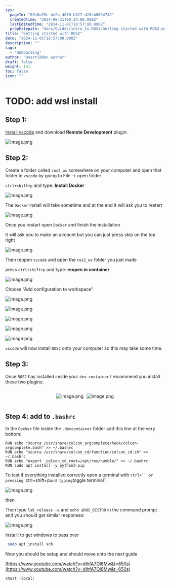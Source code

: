 ```yaml
---
sys:
  pageId: "89e0a78c-4e2b-4070-b327-d28cb0694742"
  createdTime: "2024-08-21T00:24:00.000Z"
  lastEditedTime: "2024-11-01T18:57:00.000Z"
  propFilepath: "docs/Guides/intro_to_ROS2/Getting started with ROS2.md"
title: "Getting started with ROS2"
date: "2024-11-01T18:57:00.000Z"
description: ""
tags:
  - "Onboarding"
author: "Overridden author"
draft: false
weight: 141
toc: false
icon: ""
---
```


# TODO: add wsl install

## Step 1:

[Install vscode](https://code.visualstudio.com/download) and download **Remote Development** plugin:

![image.png](https://prod-files-secure.s3.us-west-2.amazonaws.com/d518164a-d88e-44d1-a4ee-3adb3bd8bce0/efb52993-1881-4a40-b95e-6f020334f022/image.png?X-Amz-Algorithm=AWS4-HMAC-SHA256&X-Amz-Content-Sha256=UNSIGNED-PAYLOAD&X-Amz-Credential=ASIAZI2LB466SIX2SH4L%2F20250313%2Fus-west-2%2Fs3%2Faws4_request&X-Amz-Date=20250313T110740Z&X-Amz-Expires=3600&X-Amz-Security-Token=IQoJb3JpZ2luX2VjEIn%2F%2F%2F%2F%2F%2F%2F%2F%2F%2FwEaCXVzLXdlc3QtMiJGMEQCICtE8%2By%2FYL6IOR%2FYiRWlVqA5g%2FQJN%2BRsKYY8NxeFK9trAiBa7H2VCsQwQvHidFAiumbgRAhIYMuxU95%2BrRtLtrvDzyqIBAjS%2F%2F%2F%2F%2F%2F%2F%2F%2F%2F8BEAAaDDYzNzQyMzE4MzgwNSIM%2B95j4nr5nRNdN3JoKtwDAa3ka%2F7wRGo68SOLaoUHBxnQvb3tuduvjVt3%2BoGMh0g21rvZ54nLq%2FtGf1JxWrromPpHe1H5DoSYEbpCd6S7zS1yBu2%2BXTMqZddErZJ5vEU8LPcLSV6LENlwIwnXPBFv0L%2BUuoLFoYJqY21vb4qHaijzTWmzWR6cFm%2BVSavQCaj6qN%2BjibE16YaBrV2aS8t7f5NveDEl5%2FpUGm%2FMHOPeK5Ebq%2FARKK2Bgaub7wlXJeDNUiL98GJuarlORM9ZpAUNAyCsJd%2BjAkLUUhAWRS9YaargTLNBTPySJ0CJpqB0Oawdohk7Q2BTQ7YSSaotw7TohNgYNXHHHp5eKJnEy3r1HEraE6Cm%2B1bcuyVeNgj8SN1o79d4GjDAOrTI%2BvZ8xD%2BDx8qG26Msx8SEz7lU02aww2RwDWTZ6VPiuXDXsy8BXoyfzw%2BiA0Cvj3bUbNv4rEwrpLRi1siAHLUvdhlMAYF8m7iS4zZROuknfM5xHuA6fRvUWkEyrmwvgPuDRLQ6huA9e4gDyP2KKpeiQ1dUOU6JdP6%2BfBnqvg%2Fy%2BnxyNoXBovxvpAE2pq6AmhMDWp043xsu2%2BUAZTWw8RKD8ptEi08vM4JY1DD5LaEu5jmVu3xKBoJxwyFIFBusSnsPHY4w1sHKvgY6pgGXg%2BUOmylEjtNVsK4NP%2FfcxyMwoYvr6aHpNGIwxM155Ln5cNxlyLDu0BQiedGUq2gS9GFJY8bVZTSuM50yLf3ociQAr21EQ2fh%2FLCZIZwIKaWmXLWfEAkbHXhjAMbTQcwSEugzoEkh7jEf5nX3RkvNbIvmXWWzYMOAYUmUcSjYITvruHKb%2F6a0MTklpEwyDeius%2BgVVESlK2fwVtSVLsjDvlKSyGuQ&X-Amz-Signature=b17bac7261ef34981b458165b807e2d695d1725db9b2ccd9b4a34e0a193dcd01&X-Amz-SignedHeaders=host&x-id=GetObject)

## Step 2:

Create a folder called `ros2_ws` somewhere on your computer and open that folder in `vscode` by going to File → open folder 

`ctrl+shift+p` and type: **Install Docker**

![image.png](https://prod-files-secure.s3.us-west-2.amazonaws.com/d518164a-d88e-44d1-a4ee-3adb3bd8bce0/2269dc0e-1cd5-47ff-bceb-c04ad9b2eab0/image.png?X-Amz-Algorithm=AWS4-HMAC-SHA256&X-Amz-Content-Sha256=UNSIGNED-PAYLOAD&X-Amz-Credential=ASIAZI2LB466SIX2SH4L%2F20250313%2Fus-west-2%2Fs3%2Faws4_request&X-Amz-Date=20250313T110740Z&X-Amz-Expires=3600&X-Amz-Security-Token=IQoJb3JpZ2luX2VjEIn%2F%2F%2F%2F%2F%2F%2F%2F%2F%2FwEaCXVzLXdlc3QtMiJGMEQCICtE8%2By%2FYL6IOR%2FYiRWlVqA5g%2FQJN%2BRsKYY8NxeFK9trAiBa7H2VCsQwQvHidFAiumbgRAhIYMuxU95%2BrRtLtrvDzyqIBAjS%2F%2F%2F%2F%2F%2F%2F%2F%2F%2F8BEAAaDDYzNzQyMzE4MzgwNSIM%2B95j4nr5nRNdN3JoKtwDAa3ka%2F7wRGo68SOLaoUHBxnQvb3tuduvjVt3%2BoGMh0g21rvZ54nLq%2FtGf1JxWrromPpHe1H5DoSYEbpCd6S7zS1yBu2%2BXTMqZddErZJ5vEU8LPcLSV6LENlwIwnXPBFv0L%2BUuoLFoYJqY21vb4qHaijzTWmzWR6cFm%2BVSavQCaj6qN%2BjibE16YaBrV2aS8t7f5NveDEl5%2FpUGm%2FMHOPeK5Ebq%2FARKK2Bgaub7wlXJeDNUiL98GJuarlORM9ZpAUNAyCsJd%2BjAkLUUhAWRS9YaargTLNBTPySJ0CJpqB0Oawdohk7Q2BTQ7YSSaotw7TohNgYNXHHHp5eKJnEy3r1HEraE6Cm%2B1bcuyVeNgj8SN1o79d4GjDAOrTI%2BvZ8xD%2BDx8qG26Msx8SEz7lU02aww2RwDWTZ6VPiuXDXsy8BXoyfzw%2BiA0Cvj3bUbNv4rEwrpLRi1siAHLUvdhlMAYF8m7iS4zZROuknfM5xHuA6fRvUWkEyrmwvgPuDRLQ6huA9e4gDyP2KKpeiQ1dUOU6JdP6%2BfBnqvg%2Fy%2BnxyNoXBovxvpAE2pq6AmhMDWp043xsu2%2BUAZTWw8RKD8ptEi08vM4JY1DD5LaEu5jmVu3xKBoJxwyFIFBusSnsPHY4w1sHKvgY6pgGXg%2BUOmylEjtNVsK4NP%2FfcxyMwoYvr6aHpNGIwxM155Ln5cNxlyLDu0BQiedGUq2gS9GFJY8bVZTSuM50yLf3ociQAr21EQ2fh%2FLCZIZwIKaWmXLWfEAkbHXhjAMbTQcwSEugzoEkh7jEf5nX3RkvNbIvmXWWzYMOAYUmUcSjYITvruHKb%2F6a0MTklpEwyDeius%2BgVVESlK2fwVtSVLsjDvlKSyGuQ&X-Amz-Signature=e2fb61ef46d2cf4a7322df15f83488e37215494a8bfb49ac28a5279707d78553&X-Amz-SignedHeaders=host&x-id=GetObject)

The `Docker` install will take sometime and at the end it will ask you to restart

![image.png](https://prod-files-secure.s3.us-west-2.amazonaws.com/d518164a-d88e-44d1-a4ee-3adb3bd8bce0/ed233f78-be33-4b1f-b89c-9c346c0e961e/image.png?X-Amz-Algorithm=AWS4-HMAC-SHA256&X-Amz-Content-Sha256=UNSIGNED-PAYLOAD&X-Amz-Credential=ASIAZI2LB466SIX2SH4L%2F20250313%2Fus-west-2%2Fs3%2Faws4_request&X-Amz-Date=20250313T110740Z&X-Amz-Expires=3600&X-Amz-Security-Token=IQoJb3JpZ2luX2VjEIn%2F%2F%2F%2F%2F%2F%2F%2F%2F%2FwEaCXVzLXdlc3QtMiJGMEQCICtE8%2By%2FYL6IOR%2FYiRWlVqA5g%2FQJN%2BRsKYY8NxeFK9trAiBa7H2VCsQwQvHidFAiumbgRAhIYMuxU95%2BrRtLtrvDzyqIBAjS%2F%2F%2F%2F%2F%2F%2F%2F%2F%2F8BEAAaDDYzNzQyMzE4MzgwNSIM%2B95j4nr5nRNdN3JoKtwDAa3ka%2F7wRGo68SOLaoUHBxnQvb3tuduvjVt3%2BoGMh0g21rvZ54nLq%2FtGf1JxWrromPpHe1H5DoSYEbpCd6S7zS1yBu2%2BXTMqZddErZJ5vEU8LPcLSV6LENlwIwnXPBFv0L%2BUuoLFoYJqY21vb4qHaijzTWmzWR6cFm%2BVSavQCaj6qN%2BjibE16YaBrV2aS8t7f5NveDEl5%2FpUGm%2FMHOPeK5Ebq%2FARKK2Bgaub7wlXJeDNUiL98GJuarlORM9ZpAUNAyCsJd%2BjAkLUUhAWRS9YaargTLNBTPySJ0CJpqB0Oawdohk7Q2BTQ7YSSaotw7TohNgYNXHHHp5eKJnEy3r1HEraE6Cm%2B1bcuyVeNgj8SN1o79d4GjDAOrTI%2BvZ8xD%2BDx8qG26Msx8SEz7lU02aww2RwDWTZ6VPiuXDXsy8BXoyfzw%2BiA0Cvj3bUbNv4rEwrpLRi1siAHLUvdhlMAYF8m7iS4zZROuknfM5xHuA6fRvUWkEyrmwvgPuDRLQ6huA9e4gDyP2KKpeiQ1dUOU6JdP6%2BfBnqvg%2Fy%2BnxyNoXBovxvpAE2pq6AmhMDWp043xsu2%2BUAZTWw8RKD8ptEi08vM4JY1DD5LaEu5jmVu3xKBoJxwyFIFBusSnsPHY4w1sHKvgY6pgGXg%2BUOmylEjtNVsK4NP%2FfcxyMwoYvr6aHpNGIwxM155Ln5cNxlyLDu0BQiedGUq2gS9GFJY8bVZTSuM50yLf3ociQAr21EQ2fh%2FLCZIZwIKaWmXLWfEAkbHXhjAMbTQcwSEugzoEkh7jEf5nX3RkvNbIvmXWWzYMOAYUmUcSjYITvruHKb%2F6a0MTklpEwyDeius%2BgVVESlK2fwVtSVLsjDvlKSyGuQ&X-Amz-Signature=fc13eabd2109991dcbb8cc6cedda0b5c8df2b886e557b174bd8aefb238796537&X-Amz-SignedHeaders=host&x-id=GetObject)

Once you restart open `Docker` and finish the installation

It will ask you to make an account but you can just press skip on the top right

![image.png](https://prod-files-secure.s3.us-west-2.amazonaws.com/d518164a-d88e-44d1-a4ee-3adb3bd8bce0/21010ad9-1659-4fd9-9f59-9932a09b2a3d/image.png?X-Amz-Algorithm=AWS4-HMAC-SHA256&X-Amz-Content-Sha256=UNSIGNED-PAYLOAD&X-Amz-Credential=ASIAZI2LB466SIX2SH4L%2F20250313%2Fus-west-2%2Fs3%2Faws4_request&X-Amz-Date=20250313T110740Z&X-Amz-Expires=3600&X-Amz-Security-Token=IQoJb3JpZ2luX2VjEIn%2F%2F%2F%2F%2F%2F%2F%2F%2F%2FwEaCXVzLXdlc3QtMiJGMEQCICtE8%2By%2FYL6IOR%2FYiRWlVqA5g%2FQJN%2BRsKYY8NxeFK9trAiBa7H2VCsQwQvHidFAiumbgRAhIYMuxU95%2BrRtLtrvDzyqIBAjS%2F%2F%2F%2F%2F%2F%2F%2F%2F%2F8BEAAaDDYzNzQyMzE4MzgwNSIM%2B95j4nr5nRNdN3JoKtwDAa3ka%2F7wRGo68SOLaoUHBxnQvb3tuduvjVt3%2BoGMh0g21rvZ54nLq%2FtGf1JxWrromPpHe1H5DoSYEbpCd6S7zS1yBu2%2BXTMqZddErZJ5vEU8LPcLSV6LENlwIwnXPBFv0L%2BUuoLFoYJqY21vb4qHaijzTWmzWR6cFm%2BVSavQCaj6qN%2BjibE16YaBrV2aS8t7f5NveDEl5%2FpUGm%2FMHOPeK5Ebq%2FARKK2Bgaub7wlXJeDNUiL98GJuarlORM9ZpAUNAyCsJd%2BjAkLUUhAWRS9YaargTLNBTPySJ0CJpqB0Oawdohk7Q2BTQ7YSSaotw7TohNgYNXHHHp5eKJnEy3r1HEraE6Cm%2B1bcuyVeNgj8SN1o79d4GjDAOrTI%2BvZ8xD%2BDx8qG26Msx8SEz7lU02aww2RwDWTZ6VPiuXDXsy8BXoyfzw%2BiA0Cvj3bUbNv4rEwrpLRi1siAHLUvdhlMAYF8m7iS4zZROuknfM5xHuA6fRvUWkEyrmwvgPuDRLQ6huA9e4gDyP2KKpeiQ1dUOU6JdP6%2BfBnqvg%2Fy%2BnxyNoXBovxvpAE2pq6AmhMDWp043xsu2%2BUAZTWw8RKD8ptEi08vM4JY1DD5LaEu5jmVu3xKBoJxwyFIFBusSnsPHY4w1sHKvgY6pgGXg%2BUOmylEjtNVsK4NP%2FfcxyMwoYvr6aHpNGIwxM155Ln5cNxlyLDu0BQiedGUq2gS9GFJY8bVZTSuM50yLf3ociQAr21EQ2fh%2FLCZIZwIKaWmXLWfEAkbHXhjAMbTQcwSEugzoEkh7jEf5nX3RkvNbIvmXWWzYMOAYUmUcSjYITvruHKb%2F6a0MTklpEwyDeius%2BgVVESlK2fwVtSVLsjDvlKSyGuQ&X-Amz-Signature=c519a13c89eec9b0b7ff875539675175b6cd4dcef7802b84cd50284844e03824&X-Amz-SignedHeaders=host&x-id=GetObject)

Then reopen `vscode` and open the `ros2_ws` folder you just made

press `ctrl+shift+p` and type: **reopen in container**

![image.png](https://prod-files-secure.s3.us-west-2.amazonaws.com/d518164a-d88e-44d1-a4ee-3adb3bd8bce0/4e93b8c2-41ad-488c-8095-c74205196118/image.png?X-Amz-Algorithm=AWS4-HMAC-SHA256&X-Amz-Content-Sha256=UNSIGNED-PAYLOAD&X-Amz-Credential=ASIAZI2LB466SIX2SH4L%2F20250313%2Fus-west-2%2Fs3%2Faws4_request&X-Amz-Date=20250313T110740Z&X-Amz-Expires=3600&X-Amz-Security-Token=IQoJb3JpZ2luX2VjEIn%2F%2F%2F%2F%2F%2F%2F%2F%2F%2FwEaCXVzLXdlc3QtMiJGMEQCICtE8%2By%2FYL6IOR%2FYiRWlVqA5g%2FQJN%2BRsKYY8NxeFK9trAiBa7H2VCsQwQvHidFAiumbgRAhIYMuxU95%2BrRtLtrvDzyqIBAjS%2F%2F%2F%2F%2F%2F%2F%2F%2F%2F8BEAAaDDYzNzQyMzE4MzgwNSIM%2B95j4nr5nRNdN3JoKtwDAa3ka%2F7wRGo68SOLaoUHBxnQvb3tuduvjVt3%2BoGMh0g21rvZ54nLq%2FtGf1JxWrromPpHe1H5DoSYEbpCd6S7zS1yBu2%2BXTMqZddErZJ5vEU8LPcLSV6LENlwIwnXPBFv0L%2BUuoLFoYJqY21vb4qHaijzTWmzWR6cFm%2BVSavQCaj6qN%2BjibE16YaBrV2aS8t7f5NveDEl5%2FpUGm%2FMHOPeK5Ebq%2FARKK2Bgaub7wlXJeDNUiL98GJuarlORM9ZpAUNAyCsJd%2BjAkLUUhAWRS9YaargTLNBTPySJ0CJpqB0Oawdohk7Q2BTQ7YSSaotw7TohNgYNXHHHp5eKJnEy3r1HEraE6Cm%2B1bcuyVeNgj8SN1o79d4GjDAOrTI%2BvZ8xD%2BDx8qG26Msx8SEz7lU02aww2RwDWTZ6VPiuXDXsy8BXoyfzw%2BiA0Cvj3bUbNv4rEwrpLRi1siAHLUvdhlMAYF8m7iS4zZROuknfM5xHuA6fRvUWkEyrmwvgPuDRLQ6huA9e4gDyP2KKpeiQ1dUOU6JdP6%2BfBnqvg%2Fy%2BnxyNoXBovxvpAE2pq6AmhMDWp043xsu2%2BUAZTWw8RKD8ptEi08vM4JY1DD5LaEu5jmVu3xKBoJxwyFIFBusSnsPHY4w1sHKvgY6pgGXg%2BUOmylEjtNVsK4NP%2FfcxyMwoYvr6aHpNGIwxM155Ln5cNxlyLDu0BQiedGUq2gS9GFJY8bVZTSuM50yLf3ociQAr21EQ2fh%2FLCZIZwIKaWmXLWfEAkbHXhjAMbTQcwSEugzoEkh7jEf5nX3RkvNbIvmXWWzYMOAYUmUcSjYITvruHKb%2F6a0MTklpEwyDeius%2BgVVESlK2fwVtSVLsjDvlKSyGuQ&X-Amz-Signature=df40ea66653789d5917f999249b14c58ed31bd6432a156f8bfdb7c2626ba0fcd&X-Amz-SignedHeaders=host&x-id=GetObject)

Choose “Add configuration to workspace”

![image.png](https://prod-files-secure.s3.us-west-2.amazonaws.com/d518164a-d88e-44d1-a4ee-3adb3bd8bce0/9560b282-5060-4989-ba37-97e7b2c22476/image.png?X-Amz-Algorithm=AWS4-HMAC-SHA256&X-Amz-Content-Sha256=UNSIGNED-PAYLOAD&X-Amz-Credential=ASIAZI2LB466SIX2SH4L%2F20250313%2Fus-west-2%2Fs3%2Faws4_request&X-Amz-Date=20250313T110740Z&X-Amz-Expires=3600&X-Amz-Security-Token=IQoJb3JpZ2luX2VjEIn%2F%2F%2F%2F%2F%2F%2F%2F%2F%2FwEaCXVzLXdlc3QtMiJGMEQCICtE8%2By%2FYL6IOR%2FYiRWlVqA5g%2FQJN%2BRsKYY8NxeFK9trAiBa7H2VCsQwQvHidFAiumbgRAhIYMuxU95%2BrRtLtrvDzyqIBAjS%2F%2F%2F%2F%2F%2F%2F%2F%2F%2F8BEAAaDDYzNzQyMzE4MzgwNSIM%2B95j4nr5nRNdN3JoKtwDAa3ka%2F7wRGo68SOLaoUHBxnQvb3tuduvjVt3%2BoGMh0g21rvZ54nLq%2FtGf1JxWrromPpHe1H5DoSYEbpCd6S7zS1yBu2%2BXTMqZddErZJ5vEU8LPcLSV6LENlwIwnXPBFv0L%2BUuoLFoYJqY21vb4qHaijzTWmzWR6cFm%2BVSavQCaj6qN%2BjibE16YaBrV2aS8t7f5NveDEl5%2FpUGm%2FMHOPeK5Ebq%2FARKK2Bgaub7wlXJeDNUiL98GJuarlORM9ZpAUNAyCsJd%2BjAkLUUhAWRS9YaargTLNBTPySJ0CJpqB0Oawdohk7Q2BTQ7YSSaotw7TohNgYNXHHHp5eKJnEy3r1HEraE6Cm%2B1bcuyVeNgj8SN1o79d4GjDAOrTI%2BvZ8xD%2BDx8qG26Msx8SEz7lU02aww2RwDWTZ6VPiuXDXsy8BXoyfzw%2BiA0Cvj3bUbNv4rEwrpLRi1siAHLUvdhlMAYF8m7iS4zZROuknfM5xHuA6fRvUWkEyrmwvgPuDRLQ6huA9e4gDyP2KKpeiQ1dUOU6JdP6%2BfBnqvg%2Fy%2BnxyNoXBovxvpAE2pq6AmhMDWp043xsu2%2BUAZTWw8RKD8ptEi08vM4JY1DD5LaEu5jmVu3xKBoJxwyFIFBusSnsPHY4w1sHKvgY6pgGXg%2BUOmylEjtNVsK4NP%2FfcxyMwoYvr6aHpNGIwxM155Ln5cNxlyLDu0BQiedGUq2gS9GFJY8bVZTSuM50yLf3ociQAr21EQ2fh%2FLCZIZwIKaWmXLWfEAkbHXhjAMbTQcwSEugzoEkh7jEf5nX3RkvNbIvmXWWzYMOAYUmUcSjYITvruHKb%2F6a0MTklpEwyDeius%2BgVVESlK2fwVtSVLsjDvlKSyGuQ&X-Amz-Signature=08d32276ca8b612854c9f5d35a722396852bfe9d8bd018f65173b5f7c2d40546&X-Amz-SignedHeaders=host&x-id=GetObject)

![image.png](https://prod-files-secure.s3.us-west-2.amazonaws.com/d518164a-d88e-44d1-a4ee-3adb3bd8bce0/2ee63f81-886b-48e8-a553-dc6e5eac99e4/image.png?X-Amz-Algorithm=AWS4-HMAC-SHA256&X-Amz-Content-Sha256=UNSIGNED-PAYLOAD&X-Amz-Credential=ASIAZI2LB466SIX2SH4L%2F20250313%2Fus-west-2%2Fs3%2Faws4_request&X-Amz-Date=20250313T110740Z&X-Amz-Expires=3600&X-Amz-Security-Token=IQoJb3JpZ2luX2VjEIn%2F%2F%2F%2F%2F%2F%2F%2F%2F%2FwEaCXVzLXdlc3QtMiJGMEQCICtE8%2By%2FYL6IOR%2FYiRWlVqA5g%2FQJN%2BRsKYY8NxeFK9trAiBa7H2VCsQwQvHidFAiumbgRAhIYMuxU95%2BrRtLtrvDzyqIBAjS%2F%2F%2F%2F%2F%2F%2F%2F%2F%2F8BEAAaDDYzNzQyMzE4MzgwNSIM%2B95j4nr5nRNdN3JoKtwDAa3ka%2F7wRGo68SOLaoUHBxnQvb3tuduvjVt3%2BoGMh0g21rvZ54nLq%2FtGf1JxWrromPpHe1H5DoSYEbpCd6S7zS1yBu2%2BXTMqZddErZJ5vEU8LPcLSV6LENlwIwnXPBFv0L%2BUuoLFoYJqY21vb4qHaijzTWmzWR6cFm%2BVSavQCaj6qN%2BjibE16YaBrV2aS8t7f5NveDEl5%2FpUGm%2FMHOPeK5Ebq%2FARKK2Bgaub7wlXJeDNUiL98GJuarlORM9ZpAUNAyCsJd%2BjAkLUUhAWRS9YaargTLNBTPySJ0CJpqB0Oawdohk7Q2BTQ7YSSaotw7TohNgYNXHHHp5eKJnEy3r1HEraE6Cm%2B1bcuyVeNgj8SN1o79d4GjDAOrTI%2BvZ8xD%2BDx8qG26Msx8SEz7lU02aww2RwDWTZ6VPiuXDXsy8BXoyfzw%2BiA0Cvj3bUbNv4rEwrpLRi1siAHLUvdhlMAYF8m7iS4zZROuknfM5xHuA6fRvUWkEyrmwvgPuDRLQ6huA9e4gDyP2KKpeiQ1dUOU6JdP6%2BfBnqvg%2Fy%2BnxyNoXBovxvpAE2pq6AmhMDWp043xsu2%2BUAZTWw8RKD8ptEi08vM4JY1DD5LaEu5jmVu3xKBoJxwyFIFBusSnsPHY4w1sHKvgY6pgGXg%2BUOmylEjtNVsK4NP%2FfcxyMwoYvr6aHpNGIwxM155Ln5cNxlyLDu0BQiedGUq2gS9GFJY8bVZTSuM50yLf3ociQAr21EQ2fh%2FLCZIZwIKaWmXLWfEAkbHXhjAMbTQcwSEugzoEkh7jEf5nX3RkvNbIvmXWWzYMOAYUmUcSjYITvruHKb%2F6a0MTklpEwyDeius%2BgVVESlK2fwVtSVLsjDvlKSyGuQ&X-Amz-Signature=24ea681da2d9271b7efba7ead2c1343156c5bab184648eb0015088ff4f676da8&X-Amz-SignedHeaders=host&x-id=GetObject)

![image.png](https://prod-files-secure.s3.us-west-2.amazonaws.com/d518164a-d88e-44d1-a4ee-3adb3bd8bce0/ae1580b2-b048-407e-aed9-b584224a7a04/image.png?X-Amz-Algorithm=AWS4-HMAC-SHA256&X-Amz-Content-Sha256=UNSIGNED-PAYLOAD&X-Amz-Credential=ASIAZI2LB466SIX2SH4L%2F20250313%2Fus-west-2%2Fs3%2Faws4_request&X-Amz-Date=20250313T110740Z&X-Amz-Expires=3600&X-Amz-Security-Token=IQoJb3JpZ2luX2VjEIn%2F%2F%2F%2F%2F%2F%2F%2F%2F%2FwEaCXVzLXdlc3QtMiJGMEQCICtE8%2By%2FYL6IOR%2FYiRWlVqA5g%2FQJN%2BRsKYY8NxeFK9trAiBa7H2VCsQwQvHidFAiumbgRAhIYMuxU95%2BrRtLtrvDzyqIBAjS%2F%2F%2F%2F%2F%2F%2F%2F%2F%2F8BEAAaDDYzNzQyMzE4MzgwNSIM%2B95j4nr5nRNdN3JoKtwDAa3ka%2F7wRGo68SOLaoUHBxnQvb3tuduvjVt3%2BoGMh0g21rvZ54nLq%2FtGf1JxWrromPpHe1H5DoSYEbpCd6S7zS1yBu2%2BXTMqZddErZJ5vEU8LPcLSV6LENlwIwnXPBFv0L%2BUuoLFoYJqY21vb4qHaijzTWmzWR6cFm%2BVSavQCaj6qN%2BjibE16YaBrV2aS8t7f5NveDEl5%2FpUGm%2FMHOPeK5Ebq%2FARKK2Bgaub7wlXJeDNUiL98GJuarlORM9ZpAUNAyCsJd%2BjAkLUUhAWRS9YaargTLNBTPySJ0CJpqB0Oawdohk7Q2BTQ7YSSaotw7TohNgYNXHHHp5eKJnEy3r1HEraE6Cm%2B1bcuyVeNgj8SN1o79d4GjDAOrTI%2BvZ8xD%2BDx8qG26Msx8SEz7lU02aww2RwDWTZ6VPiuXDXsy8BXoyfzw%2BiA0Cvj3bUbNv4rEwrpLRi1siAHLUvdhlMAYF8m7iS4zZROuknfM5xHuA6fRvUWkEyrmwvgPuDRLQ6huA9e4gDyP2KKpeiQ1dUOU6JdP6%2BfBnqvg%2Fy%2BnxyNoXBovxvpAE2pq6AmhMDWp043xsu2%2BUAZTWw8RKD8ptEi08vM4JY1DD5LaEu5jmVu3xKBoJxwyFIFBusSnsPHY4w1sHKvgY6pgGXg%2BUOmylEjtNVsK4NP%2FfcxyMwoYvr6aHpNGIwxM155Ln5cNxlyLDu0BQiedGUq2gS9GFJY8bVZTSuM50yLf3ociQAr21EQ2fh%2FLCZIZwIKaWmXLWfEAkbHXhjAMbTQcwSEugzoEkh7jEf5nX3RkvNbIvmXWWzYMOAYUmUcSjYITvruHKb%2F6a0MTklpEwyDeius%2BgVVESlK2fwVtSVLsjDvlKSyGuQ&X-Amz-Signature=c2e93ebeda4ad7ab50d1ea3439c56e84269b5e54aab24d32d6a98dacc2d5afb5&X-Amz-SignedHeaders=host&x-id=GetObject)

![image.png](https://prod-files-secure.s3.us-west-2.amazonaws.com/d518164a-d88e-44d1-a4ee-3adb3bd8bce0/53255b28-f75e-430f-b9e3-c0ac8577e42b/image.png?X-Amz-Algorithm=AWS4-HMAC-SHA256&X-Amz-Content-Sha256=UNSIGNED-PAYLOAD&X-Amz-Credential=ASIAZI2LB466SIX2SH4L%2F20250313%2Fus-west-2%2Fs3%2Faws4_request&X-Amz-Date=20250313T110740Z&X-Amz-Expires=3600&X-Amz-Security-Token=IQoJb3JpZ2luX2VjEIn%2F%2F%2F%2F%2F%2F%2F%2F%2F%2FwEaCXVzLXdlc3QtMiJGMEQCICtE8%2By%2FYL6IOR%2FYiRWlVqA5g%2FQJN%2BRsKYY8NxeFK9trAiBa7H2VCsQwQvHidFAiumbgRAhIYMuxU95%2BrRtLtrvDzyqIBAjS%2F%2F%2F%2F%2F%2F%2F%2F%2F%2F8BEAAaDDYzNzQyMzE4MzgwNSIM%2B95j4nr5nRNdN3JoKtwDAa3ka%2F7wRGo68SOLaoUHBxnQvb3tuduvjVt3%2BoGMh0g21rvZ54nLq%2FtGf1JxWrromPpHe1H5DoSYEbpCd6S7zS1yBu2%2BXTMqZddErZJ5vEU8LPcLSV6LENlwIwnXPBFv0L%2BUuoLFoYJqY21vb4qHaijzTWmzWR6cFm%2BVSavQCaj6qN%2BjibE16YaBrV2aS8t7f5NveDEl5%2FpUGm%2FMHOPeK5Ebq%2FARKK2Bgaub7wlXJeDNUiL98GJuarlORM9ZpAUNAyCsJd%2BjAkLUUhAWRS9YaargTLNBTPySJ0CJpqB0Oawdohk7Q2BTQ7YSSaotw7TohNgYNXHHHp5eKJnEy3r1HEraE6Cm%2B1bcuyVeNgj8SN1o79d4GjDAOrTI%2BvZ8xD%2BDx8qG26Msx8SEz7lU02aww2RwDWTZ6VPiuXDXsy8BXoyfzw%2BiA0Cvj3bUbNv4rEwrpLRi1siAHLUvdhlMAYF8m7iS4zZROuknfM5xHuA6fRvUWkEyrmwvgPuDRLQ6huA9e4gDyP2KKpeiQ1dUOU6JdP6%2BfBnqvg%2Fy%2BnxyNoXBovxvpAE2pq6AmhMDWp043xsu2%2BUAZTWw8RKD8ptEi08vM4JY1DD5LaEu5jmVu3xKBoJxwyFIFBusSnsPHY4w1sHKvgY6pgGXg%2BUOmylEjtNVsK4NP%2FfcxyMwoYvr6aHpNGIwxM155Ln5cNxlyLDu0BQiedGUq2gS9GFJY8bVZTSuM50yLf3ociQAr21EQ2fh%2FLCZIZwIKaWmXLWfEAkbHXhjAMbTQcwSEugzoEkh7jEf5nX3RkvNbIvmXWWzYMOAYUmUcSjYITvruHKb%2F6a0MTklpEwyDeius%2BgVVESlK2fwVtSVLsjDvlKSyGuQ&X-Amz-Signature=ede19967239a5f64683aa295b941eae7b29c734f4b5663b1528fb1f40e756035&X-Amz-SignedHeaders=host&x-id=GetObject)

![image.png](https://prod-files-secure.s3.us-west-2.amazonaws.com/d518164a-d88e-44d1-a4ee-3adb3bd8bce0/7c562767-5af9-4ffb-97d1-327bcdf4ee00/image.png?X-Amz-Algorithm=AWS4-HMAC-SHA256&X-Amz-Content-Sha256=UNSIGNED-PAYLOAD&X-Amz-Credential=ASIAZI2LB466SIX2SH4L%2F20250313%2Fus-west-2%2Fs3%2Faws4_request&X-Amz-Date=20250313T110740Z&X-Amz-Expires=3600&X-Amz-Security-Token=IQoJb3JpZ2luX2VjEIn%2F%2F%2F%2F%2F%2F%2F%2F%2F%2FwEaCXVzLXdlc3QtMiJGMEQCICtE8%2By%2FYL6IOR%2FYiRWlVqA5g%2FQJN%2BRsKYY8NxeFK9trAiBa7H2VCsQwQvHidFAiumbgRAhIYMuxU95%2BrRtLtrvDzyqIBAjS%2F%2F%2F%2F%2F%2F%2F%2F%2F%2F8BEAAaDDYzNzQyMzE4MzgwNSIM%2B95j4nr5nRNdN3JoKtwDAa3ka%2F7wRGo68SOLaoUHBxnQvb3tuduvjVt3%2BoGMh0g21rvZ54nLq%2FtGf1JxWrromPpHe1H5DoSYEbpCd6S7zS1yBu2%2BXTMqZddErZJ5vEU8LPcLSV6LENlwIwnXPBFv0L%2BUuoLFoYJqY21vb4qHaijzTWmzWR6cFm%2BVSavQCaj6qN%2BjibE16YaBrV2aS8t7f5NveDEl5%2FpUGm%2FMHOPeK5Ebq%2FARKK2Bgaub7wlXJeDNUiL98GJuarlORM9ZpAUNAyCsJd%2BjAkLUUhAWRS9YaargTLNBTPySJ0CJpqB0Oawdohk7Q2BTQ7YSSaotw7TohNgYNXHHHp5eKJnEy3r1HEraE6Cm%2B1bcuyVeNgj8SN1o79d4GjDAOrTI%2BvZ8xD%2BDx8qG26Msx8SEz7lU02aww2RwDWTZ6VPiuXDXsy8BXoyfzw%2BiA0Cvj3bUbNv4rEwrpLRi1siAHLUvdhlMAYF8m7iS4zZROuknfM5xHuA6fRvUWkEyrmwvgPuDRLQ6huA9e4gDyP2KKpeiQ1dUOU6JdP6%2BfBnqvg%2Fy%2BnxyNoXBovxvpAE2pq6AmhMDWp043xsu2%2BUAZTWw8RKD8ptEi08vM4JY1DD5LaEu5jmVu3xKBoJxwyFIFBusSnsPHY4w1sHKvgY6pgGXg%2BUOmylEjtNVsK4NP%2FfcxyMwoYvr6aHpNGIwxM155Ln5cNxlyLDu0BQiedGUq2gS9GFJY8bVZTSuM50yLf3ociQAr21EQ2fh%2FLCZIZwIKaWmXLWfEAkbHXhjAMbTQcwSEugzoEkh7jEf5nX3RkvNbIvmXWWzYMOAYUmUcSjYITvruHKb%2F6a0MTklpEwyDeius%2BgVVESlK2fwVtSVLsjDvlKSyGuQ&X-Amz-Signature=df28e7ec70540dcc44d0b52010a23e61f12c2aecc008902206b2c530d870f024&X-Amz-SignedHeaders=host&x-id=GetObject)

`vscode` will now install `ROS2` onto your computer so this may take some time.

## Step 3:

Once `ROS2` has installed inside your `dev-container` I recommend you install these two plugins:

<div style="display: flex;flex-direction: row; column-gap:10px; max-width: 630px;justify-content: center;">
<div>

![image.png](https://prod-files-secure.s3.us-west-2.amazonaws.com/d518164a-d88e-44d1-a4ee-3adb3bd8bce0/3fc3d550-5a54-4ba1-ba6b-faa01cdb7369/image.png?X-Amz-Algorithm=AWS4-HMAC-SHA256&X-Amz-Content-Sha256=UNSIGNED-PAYLOAD&X-Amz-Credential=ASIAZI2LB4667KYKRQQ3%2F20250313%2Fus-west-2%2Fs3%2Faws4_request&X-Amz-Date=20250313T110743Z&X-Amz-Expires=3600&X-Amz-Security-Token=IQoJb3JpZ2luX2VjEIn%2F%2F%2F%2F%2F%2F%2F%2F%2F%2FwEaCXVzLXdlc3QtMiJGMEQCIEAOOmpX5IKW%2FJ2evgrOPk6lyJFguNguYRD7%2Fi0aHugJAiBQIgd%2F9xgpcqI8HTr1YWfpKOBwNxtXpz%2FopiiIR9c%2BoyqIBAjS%2F%2F%2F%2F%2F%2F%2F%2F%2F%2F8BEAAaDDYzNzQyMzE4MzgwNSIMg%2BuEYm4gUxHzoSnQKtwDOMI%2B%2F8d65r70juFuWfwvurqrWWtJhBbpOHTb0FaRomqVVKaArkFP%2FR2LW3sqiZFC0x8Nxt4Pr25Wj3b4YkPti6zeyQn4LIdSpbB2B0nFe0PBYert64xHZLTLUjg93ByPPfD1f2b%2BWi6kfpvPhEVj55lECergwV%2Bv62LVMIaIw%2F6QFBIyyxbY%2Bxj8vheDW5N3%2FZhAAtJdlgxFa%2B9DOmmuB1SxXhdp5NPdcp9TntPTrSaAujdAM2snVz16M96%2BK%2FTnU83nfZYvgD8TLdlgmd992EHRDavipkvcoJv%2FPDu8dDRaVByy4ltsZUVGklQi%2FMeqMxpB6LiiTov5ErXtkj7LY%2Fzd8u3cLLdPoCIaHsw304oIkj%2FjSneo6zkj04wXL%2FDTLKsS0jpaXc4S1h13XSIiNRHgqby%2FN3QfXZdtxOU6hVulEpbP2MH5AJkpHi5Oua%2FJ%2F7iJK9wCIOiTOQ%2FuKy9%2BmZiUelaJaRV5gxM8HsffWOgmgJFH1WTthfByRyBtRNVgiwWCZmYVhhlSfoFKnyRZSMyS8Z0jTxFE6YESv4YWIy27GIpPV5Y%2BXlAeQuRyq23VfIWl6xx7WqOMhThOqO1hjZhOkTKJQAnEgvjAlLznOAKz6iIHCZ8%2B0yLvUlow6MHKvgY6pgFg8nMKBTLkcZu5bZ3xdpb9xnBQL%2BTpWG6jiHqQQWlcngkCQiGR8Haa8260COyC5gGUFG8mOja3PS7tJFsULJ4RtDYZUBl8vvMTuFgthxXwGPbR%2B3HJfx%2BncJ56r8bdowQqHz6YigTllqLytnHjGpKks0a668dco1vaT6clDNcqo0Of7eX1PpK98Sj2Aw61l8%2FQTzPUFG7k9kapt5%2BaFpY6TNMnUzlr&X-Amz-Signature=0db5a5ffcfa2af89bdbfd7f0cc9df41dc4d403b3024aaad6848e752590fa6786&X-Amz-SignedHeaders=host&x-id=GetObject)

</div>
<div>

![image.png](https://prod-files-secure.s3.us-west-2.amazonaws.com/d518164a-d88e-44d1-a4ee-3adb3bd8bce0/d994cc66-13c2-4093-a5a3-f84cf4601a82/image.png?X-Amz-Algorithm=AWS4-HMAC-SHA256&X-Amz-Content-Sha256=UNSIGNED-PAYLOAD&X-Amz-Credential=ASIAZI2LB466WGA4TQO6%2F20250313%2Fus-west-2%2Fs3%2Faws4_request&X-Amz-Date=20250313T110744Z&X-Amz-Expires=3600&X-Amz-Security-Token=IQoJb3JpZ2luX2VjEIr%2F%2F%2F%2F%2F%2F%2F%2F%2F%2FwEaCXVzLXdlc3QtMiJHMEUCIQCOj58DRL23b7tAqmynfoCuJQUHMnYdV6qvpDPwYiQJ%2BwIgdGvBbT2db0mNHf24oVKqfz7F%2FeARroHFf5aDRJoriboqiAQI0%2F%2F%2F%2F%2F%2F%2F%2F%2F%2F%2FARAAGgw2Mzc0MjMxODM4MDUiDChIhjB%2F1OEkeMbLbyrcAzifveje0Rik14sl1vPR84LIy0lESmouQckTfnArJfqcRgoeuTiLa4lvP%2BxmiRVm%2BCMMoaFDwoItERXgXCqkZ8FLmLYoIIQjl7g2qIUhphjs1NtBQCHjxObsmwa7Ab0sUjtIckA0xpUx8UjS73QX0WvCZQ%2BmYMvYlvOfTW8VN3voPMUde7ksLrfw%2BiQFusPtflVy9gyv1lmAhVClLWNwx%2BOwUY3647JRdj9Lz8H2YmUdwIG9NueVrskWLF%2FSxRFDK9si%2FTyrG3rEsl0FGrW2bRTOMl%2FADz6sEwe0XgZUU6BrA12ZS6mMMsV7AWzX6hqBUsMpngULd%2FyuMAhKrSTR2mUfrdi6dxywmvXRdIzjEMVHhAKC59nnpUz4afCcvz3lNbKLxtdTnIs8gS5d4Sme1xryLTFVNC3W62dsYE0UlxHuST8XAvaGN6HYVRS6Ehs9C5yBnUv9YbZavKc3SCeCmFte1nWDGFb8vnfrBJkQiYdjBMQVF%2FMIXFOpJWvYcsxaMGDJdcZChTJhvBOM6Y6ZpizzYnwYxrdZ%2FeGKRroC7DwntPnTzhkuP9ykqSURvKeGTpRbpHn3fbdxFEJMTdIoECACySzXLOKzZavHnC4zgMDNx2FpGulZsUDLtjHVMNLgyr4GOqUBvjPHbyozm7cD%2FriWwO8njmzsvUWnInATk0dwb2qkCTYPxS7eTW5m4HhY3BRsDgQTS3%2BcEKWmyIhOy6zoVWvseO1u9O8P9yO%2BsX4uQ9CKsXp%2FFFoA9agXQX2uFXk3gyggsqUOR3rhpnHwupMWTZM8fxTHyok32XyVsM%2Fsue4PG%2Fm%2FGmTuBR1u1NB5OIypCwwSiQ4buPGyZqaZ32hT%2FgbF1nBGKYWq&X-Amz-Signature=1e2909ae9538111de852d66e80d6b471fccc8913309a97c8be7c4888ef5c774b&X-Amz-SignedHeaders=host&x-id=GetObject)

</div>
</div>

## Step 4: add to `.bashrc`

In the `Docker` file inside the `.devcontainer` folder add this line at the very bottom: 

```docker
RUN echo "source /usr/share/colcon_argcomplete/hook/colcon-argcomplete.bash" >> ~/.bashrc
RUN echo "source /usr/share/colcon_cd/function/colcon_cd.sh" >> ~/.bashrc
RUN echo "export _colcon_cd_root=/opt/ros/humble/" >> ~/.bashrc
RUN sudo apt install -y python3-pip 
```

To test if everything installed correctly open a terminal with `ctrl+`` or pressing `ctrl+shift+p` and typing `toggle terminal`:

![image.png](https://prod-files-secure.s3.us-west-2.amazonaws.com/d518164a-d88e-44d1-a4ee-3adb3bd8bce0/6a4943d8-b04e-4c02-9a58-775f3384d1a5/image.png?X-Amz-Algorithm=AWS4-HMAC-SHA256&X-Amz-Content-Sha256=UNSIGNED-PAYLOAD&X-Amz-Credential=ASIAZI2LB466SIX2SH4L%2F20250313%2Fus-west-2%2Fs3%2Faws4_request&X-Amz-Date=20250313T110740Z&X-Amz-Expires=3600&X-Amz-Security-Token=IQoJb3JpZ2luX2VjEIn%2F%2F%2F%2F%2F%2F%2F%2F%2F%2FwEaCXVzLXdlc3QtMiJGMEQCICtE8%2By%2FYL6IOR%2FYiRWlVqA5g%2FQJN%2BRsKYY8NxeFK9trAiBa7H2VCsQwQvHidFAiumbgRAhIYMuxU95%2BrRtLtrvDzyqIBAjS%2F%2F%2F%2F%2F%2F%2F%2F%2F%2F8BEAAaDDYzNzQyMzE4MzgwNSIM%2B95j4nr5nRNdN3JoKtwDAa3ka%2F7wRGo68SOLaoUHBxnQvb3tuduvjVt3%2BoGMh0g21rvZ54nLq%2FtGf1JxWrromPpHe1H5DoSYEbpCd6S7zS1yBu2%2BXTMqZddErZJ5vEU8LPcLSV6LENlwIwnXPBFv0L%2BUuoLFoYJqY21vb4qHaijzTWmzWR6cFm%2BVSavQCaj6qN%2BjibE16YaBrV2aS8t7f5NveDEl5%2FpUGm%2FMHOPeK5Ebq%2FARKK2Bgaub7wlXJeDNUiL98GJuarlORM9ZpAUNAyCsJd%2BjAkLUUhAWRS9YaargTLNBTPySJ0CJpqB0Oawdohk7Q2BTQ7YSSaotw7TohNgYNXHHHp5eKJnEy3r1HEraE6Cm%2B1bcuyVeNgj8SN1o79d4GjDAOrTI%2BvZ8xD%2BDx8qG26Msx8SEz7lU02aww2RwDWTZ6VPiuXDXsy8BXoyfzw%2BiA0Cvj3bUbNv4rEwrpLRi1siAHLUvdhlMAYF8m7iS4zZROuknfM5xHuA6fRvUWkEyrmwvgPuDRLQ6huA9e4gDyP2KKpeiQ1dUOU6JdP6%2BfBnqvg%2Fy%2BnxyNoXBovxvpAE2pq6AmhMDWp043xsu2%2BUAZTWw8RKD8ptEi08vM4JY1DD5LaEu5jmVu3xKBoJxwyFIFBusSnsPHY4w1sHKvgY6pgGXg%2BUOmylEjtNVsK4NP%2FfcxyMwoYvr6aHpNGIwxM155Ln5cNxlyLDu0BQiedGUq2gS9GFJY8bVZTSuM50yLf3ociQAr21EQ2fh%2FLCZIZwIKaWmXLWfEAkbHXhjAMbTQcwSEugzoEkh7jEf5nX3RkvNbIvmXWWzYMOAYUmUcSjYITvruHKb%2F6a0MTklpEwyDeius%2BgVVESlK2fwVtSVLsjDvlKSyGuQ&X-Amz-Signature=2c232bf239a587a0e2e4573d5a253ccee95b90770c3fcf23a75ce85c7a3e0e8d&X-Amz-SignedHeaders=host&x-id=GetObject)

then 

Then type `lsb_release -a` and `echo $ROS_DISTRO` in the command prompt and you should get similar responses:

![image.png](https://prod-files-secure.s3.us-west-2.amazonaws.com/d518164a-d88e-44d1-a4ee-3adb3bd8bce0/3e635dec-a805-4e85-8b9e-d000e5b71a4e/image.png?X-Amz-Algorithm=AWS4-HMAC-SHA256&X-Amz-Content-Sha256=UNSIGNED-PAYLOAD&X-Amz-Credential=ASIAZI2LB466SIX2SH4L%2F20250313%2Fus-west-2%2Fs3%2Faws4_request&X-Amz-Date=20250313T110740Z&X-Amz-Expires=3600&X-Amz-Security-Token=IQoJb3JpZ2luX2VjEIn%2F%2F%2F%2F%2F%2F%2F%2F%2F%2FwEaCXVzLXdlc3QtMiJGMEQCICtE8%2By%2FYL6IOR%2FYiRWlVqA5g%2FQJN%2BRsKYY8NxeFK9trAiBa7H2VCsQwQvHidFAiumbgRAhIYMuxU95%2BrRtLtrvDzyqIBAjS%2F%2F%2F%2F%2F%2F%2F%2F%2F%2F8BEAAaDDYzNzQyMzE4MzgwNSIM%2B95j4nr5nRNdN3JoKtwDAa3ka%2F7wRGo68SOLaoUHBxnQvb3tuduvjVt3%2BoGMh0g21rvZ54nLq%2FtGf1JxWrromPpHe1H5DoSYEbpCd6S7zS1yBu2%2BXTMqZddErZJ5vEU8LPcLSV6LENlwIwnXPBFv0L%2BUuoLFoYJqY21vb4qHaijzTWmzWR6cFm%2BVSavQCaj6qN%2BjibE16YaBrV2aS8t7f5NveDEl5%2FpUGm%2FMHOPeK5Ebq%2FARKK2Bgaub7wlXJeDNUiL98GJuarlORM9ZpAUNAyCsJd%2BjAkLUUhAWRS9YaargTLNBTPySJ0CJpqB0Oawdohk7Q2BTQ7YSSaotw7TohNgYNXHHHp5eKJnEy3r1HEraE6Cm%2B1bcuyVeNgj8SN1o79d4GjDAOrTI%2BvZ8xD%2BDx8qG26Msx8SEz7lU02aww2RwDWTZ6VPiuXDXsy8BXoyfzw%2BiA0Cvj3bUbNv4rEwrpLRi1siAHLUvdhlMAYF8m7iS4zZROuknfM5xHuA6fRvUWkEyrmwvgPuDRLQ6huA9e4gDyP2KKpeiQ1dUOU6JdP6%2BfBnqvg%2Fy%2BnxyNoXBovxvpAE2pq6AmhMDWp043xsu2%2BUAZTWw8RKD8ptEi08vM4JY1DD5LaEu5jmVu3xKBoJxwyFIFBusSnsPHY4w1sHKvgY6pgGXg%2BUOmylEjtNVsK4NP%2FfcxyMwoYvr6aHpNGIwxM155Ln5cNxlyLDu0BQiedGUq2gS9GFJY8bVZTSuM50yLf3ociQAr21EQ2fh%2FLCZIZwIKaWmXLWfEAkbHXhjAMbTQcwSEugzoEkh7jEf5nX3RkvNbIvmXWWzYMOAYUmUcSjYITvruHKb%2F6a0MTklpEwyDeius%2BgVVESlK2fwVtSVLsjDvlKSyGuQ&X-Amz-Signature=ca614df2e054d54c7e6a6fbaff16c40457128f08ff4876b9712c5b197de9b7de&X-Amz-SignedHeaders=host&x-id=GetObject)

Install:  to get windows to pass over

```bash
 sudo apt install xcb
```

Now you should be setup and should move onto the next guide 

[https://www.youtube.com/watch?v=dihfA7Ol6Mw&t=650s](https://www.youtube.com/watch?v=dihfA7Ol6Mw&t=650s)

```python
xhost +local:
```

